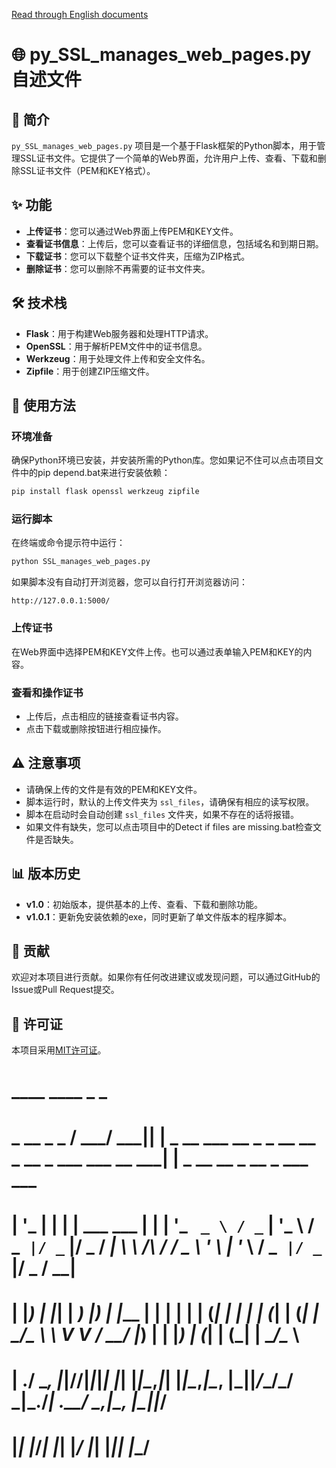 <a href="https://github.com/wsxqyy/py_SSL_manages_web_pages.py/blob/main/en_README.md">Read through English documents</a>
# 🌐 py_SSL_manages_web_pages.py 自述文件

## 🚀 简介

`py_SSL_manages_web_pages.py` 项目是一个基于Flask框架的Python脚本，用于管理SSL证书文件。它提供了一个简单的Web界面，允许用户上传、查看、下载和删除SSL证书文件（PEM和KEY格式）。

## ✨ 功能

- **上传证书**：您可以通过Web界面上传PEM和KEY文件。
- **查看证书信息**：上传后，您可以查看证书的详细信息，包括域名和到期日期。
- **下载证书**：您可以下载整个证书文件夹，压缩为ZIP格式。
- **删除证书**：您可以删除不再需要的证书文件夹。

## 🛠️ 技术栈

- **Flask**：用于构建Web服务器和处理HTTP请求。
- **OpenSSL**：用于解析PEM文件中的证书信息。
- **Werkzeug**：用于处理文件上传和安全文件名。
- **Zipfile**：用于创建ZIP压缩文件。

## 📝 使用方法

### 环境准备

确保Python环境已安装，并安装所需的Python库。您如果记不住可以点击项目文件中的pip depend.bat来进行安装依赖：

```bash
pip install flask openssl werkzeug zipfile
```

### 运行脚本

在终端或命令提示符中运行：

```bash
python SSL_manages_web_pages.py
```

如果脚本没有自动打开浏览器，您可以自行打开浏览器访问：

```
http://127.0.0.1:5000/
```

### 上传证书

在Web界面中选择PEM和KEY文件上传。也可以通过表单输入PEM和KEY的内容。

### 查看和操作证书

- 上传后，点击相应的链接查看证书内容。
- 点击下载或删除按钮进行相应操作。

## ⚠️ 注意事项

- 请确保上传的文件是有效的PEM和KEY文件。
- 脚本运行时，默认的上传文件夹为 `ssl_files`，请确保有相应的读写权限。
- 脚本在启动时会自动创建 `ssl_files` 文件夹，如果不存在的话将报错。
- 如果文件有缺失，您可以点击项目中的Detect if files are missing.bat检查文件是否缺失。
## 📊 版本历史

- **v1.0**：初始版本，提供基本的上传、查看、下载和删除功能。
- **v1.0.1**：更新免安装依赖的exe，同时更新了单文件版本的程序脚本。 

## 🤝 贡献

欢迎对本项目进行贡献。如果你有任何改进建议或发现问题，可以通过GitHub的Issue或Pull Request提交。

## 📜 许可证

本项目采用[MIT许可证](LICENSE)。
#                   ____ ____  _                                                                    _                                     
#   _ __  _   _    / ___/ ___|| |        _ __ ___   __ _ _ __   __ _  __ _  ___  ___  __      _____| |__      _ __   __ _  __ _  ___  ___ 
#  | '_ \| | | |   \___ \___ \| |       | '_ ` _ \ / _` | '_ \ / _` |/ _` |/ _ \/ __| \ \ /\ / / _ \ '_ \    | '_ \ / _` |/ _` |/ _ \/ __|
#  | |_) | |_| |    ___) |__) | |___    | | | | | | (_| | | | | (_| | (_| |  __/\__ \  \ V  V /  __/ |_) |   | |_) | (_| | (_| |  __/\__ \
#  | .__/ \__, |___|____/____/|_____|___|_| |_| |_|\__,_|_| |_|\__,_|\__, |\___||___/___\_/\_/ \___|_.__/____| .__/ \__,_|\__, |\___||___/
#  |_|    |___/_____|              |_____|                           |___/         |_____|             |_____|_|          |___/           
